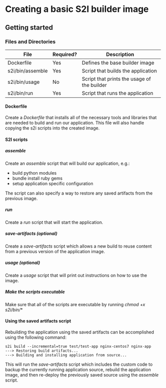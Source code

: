 # Creating a basic S2I builder image  

## Getting started  

### Files and Directories

| File             | Required? | Description                                 |
| ---------------- | --------- | ------------------------------------------- |
| Dockerfile       | Yes       | Defines the base builder image              |
| s2i/bin/assemble | Yes       | Script that builds the application          |
| s2i/bin/usage    | No        | Script that prints the usage of the builder |
| s2i/bin/run      | Yes       | Script that runs the application            |

#### Dockerfile

Create a *Dockerfile* that installs all of the necessary tools and libraries that are needed to build and run our application.  This file will also handle copying the s2i scripts into the created image.

#### S2I scripts

##### assemble

Create an *assemble* script that will build our application, e.g.:

- build python modules
- bundle install ruby gems
- setup application specific configuration

The script can also specify a way to restore any saved artifacts from the previous image.

##### run

Create a *run* script that will start the application.

##### save-artifacts (optional)

Create a *save-artifacts* script which allows a new build to reuse content from a previous version of the application image.

##### usage (optional)

Create a *usage* script that will print out instructions on how to use the image.

##### Make the scripts executable

Make sure that all of the scripts are executable by running *chmod +x s2i/bin/**

#### Using the saved artifacts script

Rebuilding the application using the saved artifacts can be accomplished using the following command:

```shell
s2i build --incremental=true test/test-app nginx-centos7 nginx-app
---> Restoring build artifacts...
---> Building and installing application from source...
```

This will run the *save-artifacts* script which includes the custom code to backup the currently running application source, rebuild the application image, and then re-deploy the previously saved source using the *assemble* script.
